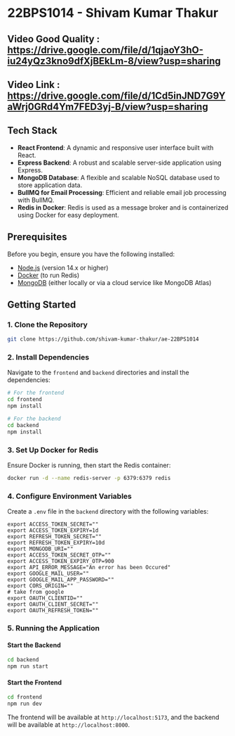# 22BPS1014 - Shivam Kumar Thakur
## Video Good Quality : https://drive.google.com/file/d/1qjaoY3hO-iu24yQz3kno9dfXjBEkLm-8/view?usp=sharing
## Video Link  : https://drive.google.com/file/d/1Cd5inJND7G9YaWrj0GRd4Ym7FED3yj-B/view?usp=sharing


## Tech Stack

- **React Frontend**: A dynamic and responsive user interface built with React.
- **Express Backend**: A robust and scalable server-side application using Express.
- **MongoDB Database**: A flexible and scalable NoSQL database used to store application data.
- **BullMQ for Email Processing**: Efficient and reliable email job processing with BullMQ.
- **Redis in Docker**: Redis is used as a message broker and is containerized using Docker for easy deployment.

## Prerequisites

Before you begin, ensure you have the following installed:

- [Node.js](https://nodejs.org/) (version 14.x or higher)
- [Docker](https://www.docker.com/) (to run Redis)
- [MongoDB](https://www.mongodb.com/) (either locally or via a cloud service like MongoDB Atlas)

## Getting Started

### 1. Clone the Repository

```bash
git clone https://github.com/shivam-kumar-thakur/ae-22BPS1014
```

### 2. Install Dependencies

Navigate to the `frontend` and `backend` directories and install the dependencies:

```bash
# For the frontend
cd frontend
npm install

# For the backend
cd backend
npm install
```

### 3. Set Up Docker for Redis

Ensure Docker is running, then start the Redis container:

```bash
docker run -d --name redis-server -p 6379:6379 redis
```

### 4. Configure Environment Variables

Create a `.env` file in the `backend` directory with the following variables:

```env
export ACCESS_TOKEN_SECRET=""
export ACCESS_TOKEN_EXPIRY=1d
export REFRESH_TOKEN_SECRET=""
export REFRESH_TOKEN_EXPIRY=10d
export MONGODB_URI=""
export ACCESS_TOKEN_SECRET_OTP=""
export ACCESS_TOKEN_EXPIRY_OTP=900
export API_ERROR_MESSAGE="An error has been Occured"
export GOOGLE_MAIL_USER=""
export GOOGLE_MAIL_APP_PASSWORD=""
export CORS_ORIGIN=""
# take from google
export OAUTH_CLIENTID=""
export OAUTH_CLIENT_SECRET=""
export OAUTH_REFRESH_TOKEN=""
```

### 5. Running the Application

#### Start the Backend

```bash
cd backend
npm run start 
```

#### Start the Frontend

```bash
cd frontend
npm run dev
```

The frontend will be available at `http://localhost:5173`, and the backend will be available at `http://localhost:8000`.

